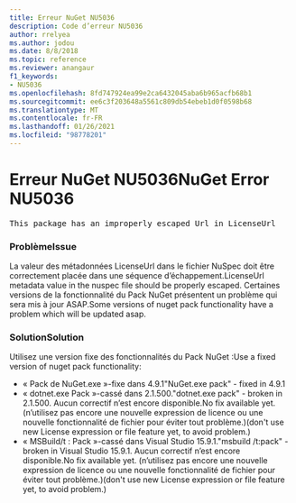 ```yaml
---
title: Erreur NuGet NU5036
description: Code d’erreur NU5036
author: rrelyea
ms.author: jodou
ms.date: 8/8/2018
ms.topic: reference
ms.reviewer: anangaur
f1_keywords:
- NU5036
ms.openlocfilehash: 8fd747924ea99e2ca6432045aba6b965acfb68b1
ms.sourcegitcommit: ee6c3f203648a5561c809db54ebeb1d0f0598b68
ms.translationtype: MT
ms.contentlocale: fr-FR
ms.lasthandoff: 01/26/2021
ms.locfileid: "98778201"
---
```

# <a name="nuget-error-nu5036"></a><span data-ttu-id="bc1e0-103">Erreur NuGet NU5036</span><span class="sxs-lookup"><span data-stu-id="bc1e0-103">NuGet Error NU5036</span></span>
<pre>This package has an improperly escaped Url in LicenseUrl</pre>

### <a name="issue"></a><span data-ttu-id="bc1e0-104">Problème</span><span class="sxs-lookup"><span data-stu-id="bc1e0-104">Issue</span></span>

<span data-ttu-id="bc1e0-105">La valeur des métadonnées LicenseUrl dans le fichier NuSpec doit être correctement placée dans une séquence d’échappement.</span><span class="sxs-lookup"><span data-stu-id="bc1e0-105">LicenseUrl metadata value in the nuspec file should be properly escaped.</span></span>
<span data-ttu-id="bc1e0-106">Certaines versions de la fonctionnalité du Pack NuGet présentent un problème qui sera mis à jour ASAP.</span><span class="sxs-lookup"><span data-stu-id="bc1e0-106">Some versions of nuget pack functionality have a problem which will be updated asap.</span></span>

### <a name="solution"></a><span data-ttu-id="bc1e0-107">Solution</span><span class="sxs-lookup"><span data-stu-id="bc1e0-107">Solution</span></span>

<span data-ttu-id="bc1e0-108">Utilisez une version fixe des fonctionnalités du Pack NuGet :</span><span class="sxs-lookup"><span data-stu-id="bc1e0-108">Use a fixed version of nuget pack functionality:</span></span>
* <span data-ttu-id="bc1e0-109">« Pack de NuGet.exe »-fixe dans 4.9.1</span><span class="sxs-lookup"><span data-stu-id="bc1e0-109">"NuGet.exe pack" - fixed in 4.9.1</span></span>
* <span data-ttu-id="bc1e0-110">« dotnet.exe Pack »-cassé dans 2.1.500.</span><span class="sxs-lookup"><span data-stu-id="bc1e0-110">"dotnet.exe pack" - broken in 2.1.500.</span></span> <span data-ttu-id="bc1e0-111">Aucun correctif n’est encore disponible.</span><span class="sxs-lookup"><span data-stu-id="bc1e0-111">No fix available yet.</span></span> <span data-ttu-id="bc1e0-112">(n’utilisez pas encore une nouvelle expression de licence ou une nouvelle fonctionnalité de fichier pour éviter tout problème.)</span><span class="sxs-lookup"><span data-stu-id="bc1e0-112">(don't use new License expression or file feature yet, to avoid problem.)</span></span>
* <span data-ttu-id="bc1e0-113">« MSBuild/t : Pack »-cassé dans Visual Studio 15.9.1.</span><span class="sxs-lookup"><span data-stu-id="bc1e0-113">"msbuild /t:pack" - broken in Visual Studio 15.9.1.</span></span> <span data-ttu-id="bc1e0-114">Aucun correctif n’est encore disponible.</span><span class="sxs-lookup"><span data-stu-id="bc1e0-114">No fix available yet.</span></span> <span data-ttu-id="bc1e0-115">(n’utilisez pas encore une nouvelle expression de licence ou une nouvelle fonctionnalité de fichier pour éviter tout problème.)</span><span class="sxs-lookup"><span data-stu-id="bc1e0-115">(don't use new License expression or file feature yet, to avoid problem.)</span></span>

